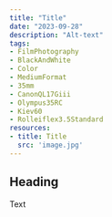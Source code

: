 ```yaml
---
title: "Title"
date: "2023-09-28"
description: "Alt-text"
tags:
- FilmPhotography
- BlackAndWhite
- Color
- MediumFormat
- 35mm
- CanonQL17Giii
- Olympus35RC
- Kiev60
- Rolleiflex3.5Standard
resources:
- title: Title
  src: 'image.jpg'
---
```


## Heading
Text